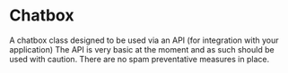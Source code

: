 Chatbox
=======

A chatbox class designed to be used via an API (for integration with your application)
The API is very basic at the moment and as such should be used with caution. There are no spam preventative measures in place.
